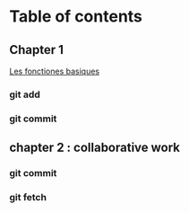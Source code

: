 # Table of contents

## Chapter 1
[Les fonctiones basiques](chapters/chapter1.md)
### git add
### git commit

## chapter 2 : collaborative work
### git commit
### git fetch